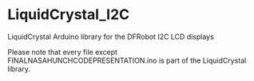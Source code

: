 # LiquidCrystal_I2C
LiquidCrystal Arduino library for the DFRobot I2C LCD displays

Please note that every file except FINALNASAHUNCHCODEPRESENTATION.ino is part of the LiquidCrystal library. 
